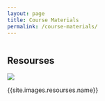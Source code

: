```yaml
---
layout: page
title: Course Materials
permalink: /course-materials/
---
```


<div style="width:50%; float: left">
    <div class="profile-pic-gallary ">
        <h2>Resourses</h2>
        <div class="image--cover-container">
            <img src="{{site.images.resourses}}" class="image--cover">
            <p><a href="{{}}"></a>{{site.images.resourses.name}}</p>
        </div>
    </div>
</div>
